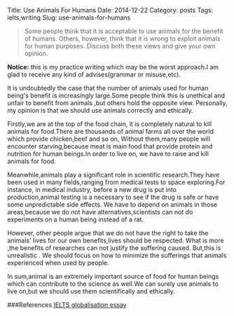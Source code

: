 Title: Use Animals For Humans
Date: 2014-12-22
Category: posts
Tags: ielts,writing
Slug: use-animals-for-humans

>Some people think that it is acceptable to use animals for the benefit of humans. Others, however, think that it is wrong to exploit animals for human purposes. Discuss both these views and give your own opinion.

**Notice:** this is my practice writing  which may be the worst approach.I am glad to receive any kind of advises(grammar or misuse,etc).

It is undoubtedly the case that the number of animals used for human being's benefit  is increasingly large.Some people think
this is unethical and unfair to benefit from animals ,but others hold the opposite view. Personally, my opinion is that we should
use animals correctly and ethically.

Firstly,we are at the top of the food chain, it is completely  natural to kill animals for food.There are thousands of animal farms all over the world which provide chicken,beef and so on,
Without them,many people will encounter starving,because meat is main food that provide protein and nutrition for human beings.In order to live on, we have to raise and kill animals for food.

Meanwhile,animals play a significant role in scientific research.They have been used in many fields,ranging from medical tests to space exploring.For instance,
in medical industry, before a new drug is put into production,animal testing is a necessary to see if the drug is safe or have some unpredictable side effects.
We have to depend on animals in those areas,because we do not have alternatives,scientists can not do experiments on a human being instead of a rat.

However, other people argue that we do not have the right to take the animals' lives for our own benefits,lives should be
respected. What is more ,the benefits of researches can not justify the suffering caused. But,this is unrealistic .
We should focus on how to minimize the sufferings that animals experienced when used by people.

In sum,animal is an extremely important source of food for human beings which can contribute to the science as well.We can surely use
animals to live on,but we should use them scientifically and ethically.




###References
[IELTS globalisation essay](http://ielts-simon.com/ielts-help-and-english-pr/2011/06/ielts-writing-task-2-gender-and-university-essay.html)

